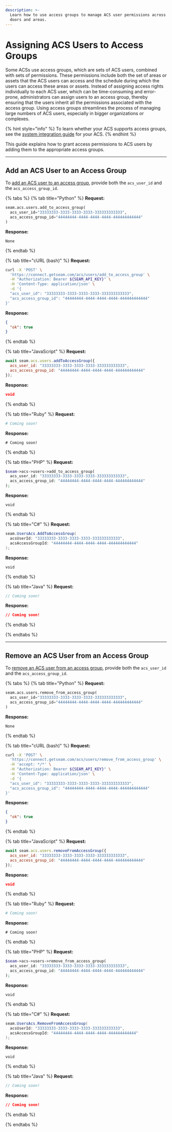 ```yaml
---
description: >-
  Learn how to use access groups to manage ACS user permissions across different
  doors and areas.
---
```


# Assigning ACS Users to Access Groups

Some ACSs use access groups, which are sets of ACS users, combined with sets of permissions. These permissions include both the set of areas or assets that the ACS users can access and the schedule during which the users can access these areas or assets. Instead of assigning access rights individually to each ACS user, which can be time-consuming and error-prone, administrators can assign users to an access group, thereby ensuring that the users inherit all the permissions associated with the access group. Using access groups streamlines the process of managing large numbers of ACS users, especially in bigger organizations or complexes.

{% hint style="info" %}
To learn whether your ACS supports access groups, see the [system integration guide](../../../device-and-system-integration-guides/overview.md#access-control-systems) for your ACS.
{% endhint %}

This guide explains how to grant access permissions to ACS users by adding them to the appropriate access groups.

***

## Add an ACS User to an Access Group

To [add an ACS user to an access group](../../../api/acs/users/add_to_access_group.md), provide both the `acs_user_id` and the `acs_access_group_id`.

{% tabs %}
{% tab title="Python" %}
**Request:**

```python
seam.acs.users.add_to_access_group(
  acs_user_id="33333333-3333-3333-3333-333333333333",
  acs_access_group_id="44444444-4444-4444-4444-444444444444"
)
```

**Response:**

```
None
```
{% endtab %}

{% tab title="cURL (bash)" %}
**Request:**

```bash
curl -X 'POST' \
  'https://connect.getseam.com/acs/users/add_to_access_group' \
  -H "Authorization: Bearer ${SEAM_API_KEY}" \
  -H 'Content-Type: application/json' \
  -d '{
  "acs_user_id": "33333333-3333-3333-3333-333333333333",
  "acs_access_group_id": "44444444-4444-4444-4444-444444444444"
}'
```

**Response:**

```json
{
  "ok": true
}
```
{% endtab %}

{% tab title="JavaScript" %}
**Request:**

```javascript
await seam.acs.users.addToAccessGroup({
  acs_user_id: "33333333-3333-3333-3333-333333333333",
  acs_access_group_id: "44444444-4444-4444-4444-444444444444"
});
```

**Response:**

```json
void
```
{% endtab %}

{% tab title="Ruby" %}
**Request:**

```ruby
# Coming soon!
```

**Response:**

```
# Coming soon!
```
{% endtab %}

{% tab title="PHP" %}
**Request:**

```php
$seam->acs->users->add_to_access_group(
  acs_user_id: "33333333-3333-3333-3333-333333333333",
  acs_access_group_id: "44444444-4444-4444-4444-444444444444"
);
```

**Response:**

```
void
```
{% endtab %}

{% tab title="C#" %}
**Request:**

```csharp
seam.UsersAcs.AddToAccessGroup(
  acsUserId: "33333333-3333-3333-3333-333333333333",
  acsAccessGroupId: "44444444-4444-4444-4444-444444444444"
);
```

**Response:**

```
void
```
{% endtab %}

{% tab title="Java" %}
**Request:**

```java
// Coming soon!
```

**Response:**

```json
// Coming soon!
```
{% endtab %}


{% endtabs %}

***

## Remove an ACS User from an Access Group

To [remove an ACS user from an access group](../../../api/acs/users/remove_from_access_group.md), provide both the `acs_user_id` and the `acs_access_group_id`.

{% tabs %}
{% tab title="Python" %}
**Request:**

```python
seam.acs.users.remove_from_access_group(
  acs_user_id="33333333-3333-3333-3333-333333333333",
  acs_access_group_id="44444444-4444-4444-4444-444444444444"
)
```

**Response:**

```
None
```
{% endtab %}

{% tab title="cURL (bash)" %}
**Request:**

```bash
curl -X 'POST' \
  'https://connect.getseam.com/acs/users/remove_from_access_group' \
  -H 'accept: */*' \
  -H "Authorization: Bearer ${SEAM_API_KEY}" \
  -H 'Content-Type: application/json' \
  -d '{
  "acs_user_id": "33333333-3333-3333-3333-333333333333",
  "acs_access_group_id": "44444444-4444-4444-4444-444444444444"
}'
```

**Response:**

```json
{
  "ok": true
}
```
{% endtab %}

{% tab title="JavaScript" %}
**Request:**

```javascript
await seam.acs.users.removeFromAccessGroup({
  acs_user_id: "33333333-3333-3333-3333-333333333333",
  acs_access_group_id: "44444444-4444-4444-4444-444444444444"
});
```

**Response:**

```json
void
```
{% endtab %}

{% tab title="Ruby" %}
**Request:**

```ruby
# Coming soon!
```

**Response:**

```
# Coming soon!
```
{% endtab %}

{% tab title="PHP" %}
**Request:**

```php
$seam->acs->users->remove_from_access_group(
  acs_user_id: "33333333-3333-3333-3333-333333333333",
  acs_access_group_id: "44444444-4444-4444-4444-444444444444"
);
```

**Response:**

```
void
```
{% endtab %}

{% tab title="C#" %}
**Request:**

```csharp
seam.UsersAcs.RemoveFromAccessGroup(
  acsUserId: "33333333-3333-3333-3333-333333333333",
  acsAccessGroupId: "44444444-4444-4444-4444-444444444444"
);
```

**Response:**

```
void
```
{% endtab %}

{% tab title="Java" %}
**Request:**

```java
// Coming soon!
```

**Response:**

```json
// Coming soon!
```
{% endtab %}


{% endtabs %}
